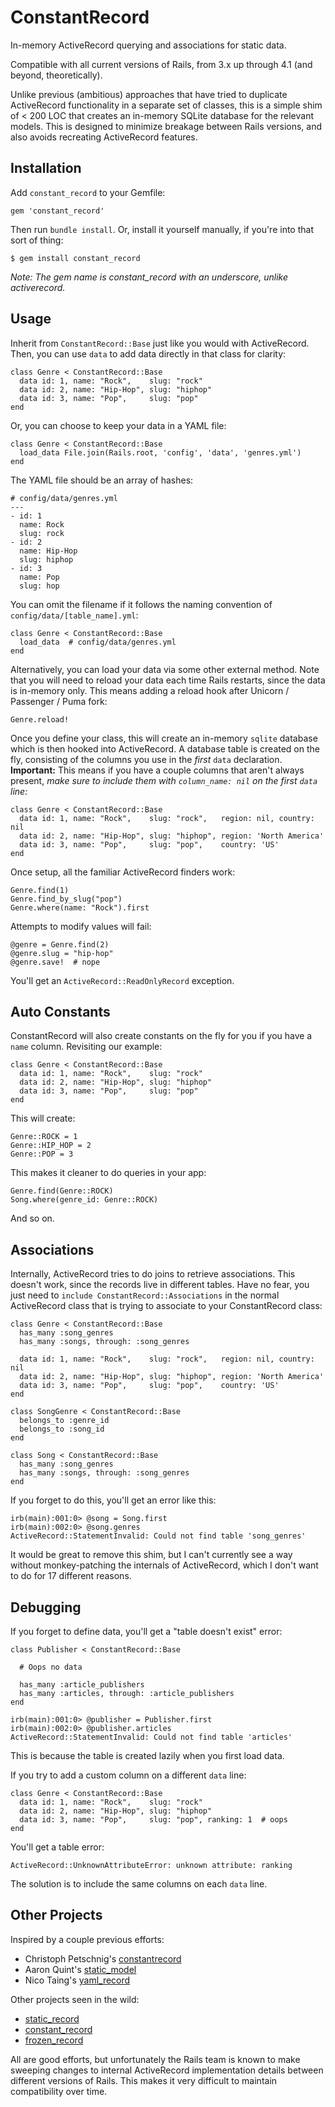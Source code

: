 # ConstantRecord

In-memory ActiveRecord querying and associations for static data.

Compatible with all current versions of Rails, from 3.x up through 4.1
(and beyond, theoretically).

Unlike previous (ambitious) approaches that have tried to duplicate ActiveRecord
functionality in a separate set of classes, this is a simple shim of < 200 LOC
that creates an in-memory SQLite database for the relevant models.  This is designed
to minimize breakage between Rails versions, and also avoids recreating ActiveRecord
features.

## Installation

Add `constant_record` to your Gemfile:

    gem 'constant_record'

Then run `bundle install`. Or, install it yourself manually, if you're into that sort of thing:

    $ gem install constant_record

*Note: The gem name is constant_record with an underscore, unlike activerecord.*

## Usage

Inherit from `ConstantRecord::Base` just like you would with ActiveRecord.
Then, you can use `data` to add data directly in that class for clarity:

    class Genre < ConstantRecord::Base
      data id: 1, name: "Rock",    slug: "rock"
      data id: 2, name: "Hip-Hop", slug: "hiphop"
      data id: 3, name: "Pop",     slug: "pop"
    end

Or, you can choose to keep your data in a YAML file:

    class Genre < ConstantRecord::Base
      load_data File.join(Rails.root, 'config', 'data', 'genres.yml')
    end

The YAML file should be an array of hashes:

    # config/data/genres.yml
    ---
    - id: 1
      name: Rock
      slug: rock
    - id: 2
      name: Hip-Hop
      slug: hiphop
    - id: 3
      name: Pop
      slug: hop

You can omit the filename if it follows the naming convention of `config/data/[table_name].yml`:

    class Genre < ConstantRecord::Base
      load_data  # config/data/genres.yml
    end

Alternatively, you can load your data via some other external method.  Note that you will need
to reload your data each time Rails restarts, since the data is in-memory only.  This means
adding a reload hook after Unicorn / Passenger / Puma fork:

    Genre.reload!

Once you define your class, this will create an in-memory `sqlite` database which is then
hooked into ActiveRecord.  A database table is created on the fly, consisting of the columns
you use in the *first* `data` declaration.  **Important:** This means if you have a couple
columns that aren't always present, *make sure to include them with `column_name: nil` on
the first `data` line:*

    class Genre < ConstantRecord::Base
      data id: 1, name: "Rock",    slug: "rock",   region: nil, country: nil
      data id: 2, name: "Hip-Hop", slug: "hiphop", region: 'North America'
      data id: 3, name: "Pop",     slug: "pop",    country: 'US'
    end

Once setup, all the familiar ActiveRecord finders work:

    Genre.find(1)
    Genre.find_by_slug("pop")
    Genre.where(name: "Rock").first

Attempts to modify values will fail:

    @genre = Genre.find(2)
    @genre.slug = "hip-hop"
    @genre.save!  # nope

You'll get an `ActiveRecord::ReadOnlyRecord` exception.

## Auto Constants

ConstantRecord will also create constants on the fly for you if you have a `name` column.
Revisiting our example:

    class Genre < ConstantRecord::Base
      data id: 1, name: "Rock",    slug: "rock"
      data id: 2, name: "Hip-Hop", slug: "hiphop"
      data id: 3, name: "Pop",     slug: "pop"
    end

This will create:

    Genre::ROCK = 1
    Genre::HIP_HOP = 2
    Genre::POP = 3

This makes it cleaner to do queries in your app:

    Genre.find(Genre::ROCK)
    Song.where(genre_id: Genre::ROCK)

And so on.

## Associations

Internally, ActiveRecord tries to do joins to retrieve associations.  This doesn't work, since
the records live in different tables.  Have no fear, you just need to `include ConstantRecord::Associations`
in the normal ActiveRecord class that is trying to associate to your ConstantRecord class:

    class Genre < ConstantRecord::Base
      has_many :song_genres
      has_many :songs, through: :song_genres

      data id: 1, name: "Rock",    slug: "rock",   region: nil, country: nil
      data id: 2, name: "Hip-Hop", slug: "hiphop", region: 'North America'
      data id: 3, name: "Pop",     slug: "pop",    country: 'US'
    end

    class SongGenre < ConstantRecord::Base
      belongs_to :genre_id
      belongs_to :song_id
    end

    class Song < ConstantRecord::Base
      has_many :song_genres
      has_many :songs, through: :song_genres
    end

If you forget to do this, you'll get an error like this:

    irb(main):001:0> @song = Song.first
    irb(main):002:0> @song.genres
    ActiveRecord::StatementInvalid: Could not find table 'song_genres'

It would be great to remove this shim, but I can't currently see a way without monkey-patching
the internals of ActiveRecord, which I don't want to do for 17 different reasons.

## Debugging

If you forget to define data, you'll get a "table doesn't exist" error:

    class Publisher < ConstantRecord::Base

      # Oops no data

      has_many :article_publishers
      has_many :articles, through: :article_publishers
    end

    irb(main):001:0> @publisher = Publisher.first
    irb(main):002:0> @publisher.articles
    ActiveRecord::StatementInvalid: Could not find table 'articles'

This is because the table is created lazily when you first load data.

If you try to add a custom column on a different `data` line:

    class Genre < ConstantRecord::Base
      data id: 1, name: "Rock",    slug: "rock"
      data id: 2, name: "Hip-Hop", slug: "hiphop"
      data id: 3, name: "Pop",     slug: "pop", ranking: 1  # oops
    end

You'll get a table error:

    ActiveRecord::UnknownAttributeError: unknown attribute: ranking

The solution is to include the same columns on each `data` line.

## Other Projects

Inspired by a couple previous efforts:

* Christoph Petschnig's [constantrecord](https://github.com/cpetschnig/constantrecord)
* Aaron Quint's [static_model](https://github.com/quirkey/static_model)
* Nico Taing's [yaml_record](https://github.com/nicotaing/yaml_record)

Other projects seen in the wild:

* [static_record](https://github.com/dejan/static_record)
* [constant_record](https://github.com/topdan/constant_record)
* [frozen_record](https://github.com/byroot/frozen_record)

All are good efforts, but unfortunately the Rails team is known to make sweeping
changes to internal ActiveRecord implementation details between different versions
of Rails.  This makes it very difficult to maintain compatibility over time.
